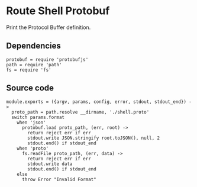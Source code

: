 
# Route Shell Protobuf

Print the Protocol Buffer definition.

## Dependencies

    protobuf = require 'protobufjs'
    path = require 'path'
    fs = require 'fs'

## Source code

    module.exports = ({argv, params, config, error, stdout, stdout_end}) ->
      proto_path = path.resolve __dirname, './shell.proto'
      switch params.format
        when 'json'
          protobuf.load proto_path, (err, root) ->
            return reject err if err
            stdout.write JSON.stringify root.toJSON(), null, 2
            stdout.end() if stdout_end
        when 'proto'
          fs.readFile proto_path, (err, data) ->
            return reject err if err
            stdout.write data
            stdout.end() if stdout_end
        else
          throw Error "Invalid Format"
      
